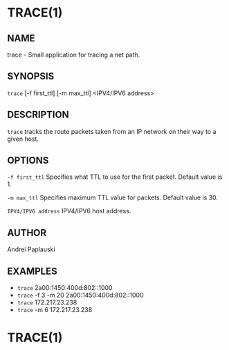 TRACE(1)
===

## NAME

trace - Small application for tracing a net path.

## SYNOPSIS

`trace` [-f first_ttl] [-m max_ttl] &lt;IPV4/IPV6 address&gt;

## DESCRIPTION
`trace` tracks the route packets taken from an IP network on their way to a given host.

## OPTIONS

`-f first_ttl`
  Specifies what TTL to use for the first packet. Default value is 1.

`-m max_ttl`
  Specifies maximum TTL value for packets. Default value is 30.

`IPV4/IPV6 address` IPV4/IPV6 host address.

## AUTHOR
Andrei Paplauski

## EXAMPLES

- `trace` 2a00:1450:400d:802::1000
- `trace`  -f 3 -m 20 2a00:1450:400d:802::1000
- `trace` 172.217.23.238
- `trace` -m 6 172.217.23.238


TRACE(1)
===
